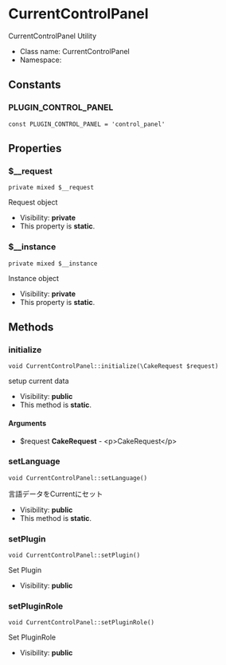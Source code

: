 CurrentControlPanel
===============

CurrentControlPanel Utility




* Class name: CurrentControlPanel
* Namespace: 



Constants
----------


### PLUGIN_CONTROL_PANEL

    const PLUGIN_CONTROL_PANEL = 'control_panel'





Properties
----------


### $__request

    private mixed $__request

Request object



* Visibility: **private**
* This property is **static**.


### $__instance

    private mixed $__instance

Instance object



* Visibility: **private**
* This property is **static**.


Methods
-------


### initialize

    void CurrentControlPanel::initialize(\CakeRequest $request)

setup current data



* Visibility: **public**
* This method is **static**.


#### Arguments
* $request **CakeRequest** - &lt;p&gt;CakeRequest&lt;/p&gt;



### setLanguage

    void CurrentControlPanel::setLanguage()

言語データをCurrentにセット



* Visibility: **public**
* This method is **static**.




### setPlugin

    void CurrentControlPanel::setPlugin()

Set Plugin



* Visibility: **public**




### setPluginRole

    void CurrentControlPanel::setPluginRole()

Set PluginRole



* Visibility: **public**



